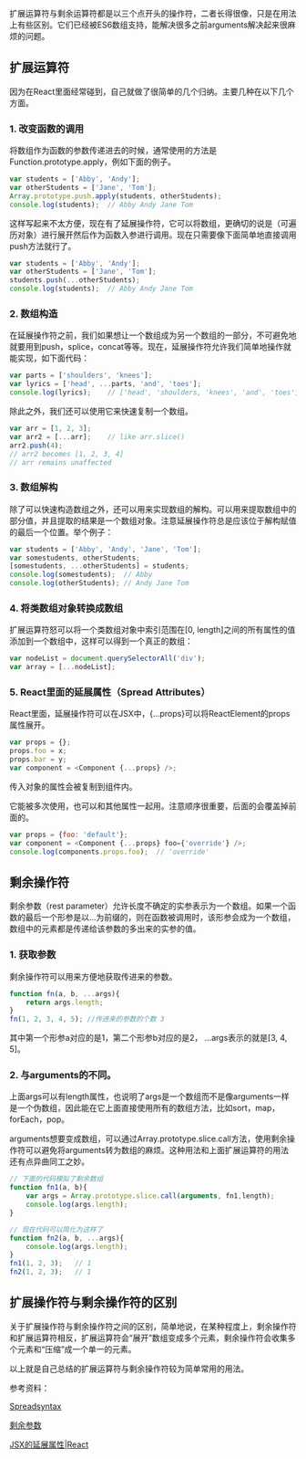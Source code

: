 扩展运算符与剩余运算符都是以三个点开头的操作符，二者长得很像，只是在用法上有些区别。它们已经被ES6数组支持，能解决很多之前arguments解决起来很麻烦的问题。

## 扩展运算符

因为在React里面经常碰到，自己就做了很简单的几个归纳。主要几种在以下几个方面。

### 1. 改变函数的调用

将数组作为函数的参数传递进去的时候，通常使用的方法是Function.prototype.apply，例如下面的例子。

```javascript
var students = ['Abby', 'Andy'];
var otherStudents = ['Jane', 'Tom'];
Array.prototype.push.apply(students, otherStudents);
console.log(students);	// Abby Andy Jane Tom
```

这样写起来不太方便，现在有了延展操作符，它可以将数组，更确切的说是（可遍历对象）进行展开然后作为函数入参进行调用。现在只需要像下面简单地直接调用push方法就行了。

```javascript
var students = ['Abby', 'Andy'];
var otherStudents = ['Jane', 'Tom'];
students.push(...otherStudents);
console.log(students);	// Abby Andy Jane Tom
```

### 2. 数组构造

在延展操作符之前，我们如果想让一个数组成为另一个数组的一部分，不可避免地就要用到push，splice，concat等等。现在，延展操作符允许我们简单地操作就能实现，如下面代码：

```javascript
var parts = ['shoulders', 'knees'];
var lyrics = ['head', ...parts, 'and', 'toes'];
console.log(lyrics);	// ['head', 'shoulders, 'knees', 'and', 'toes']
```

除此之外，我们还可以使用它来快速复制一个数组。

```javascript
var arr = [1, 2, 3];
var arr2 = [...arr];	// like arr.slice()
arr2.push(4);
// arr2 becomes [1, 2, 3, 4]
// arr remains unaffected
```

### 3. 数组解构

除了可以快速构造数组之外，还可以用来实现数组的解构。可以用来提取数组中的部分值，并且提取的结果是一个数组对象。注意延展操作符总是应该位于解构赋值的最后一个位置。举个例子：

```javascript
var students = ['Abby', 'Andy', 'Jane', 'Tom'];
var somestudents, otherStudents;
[somestudents, ...otherStudents] = students;
console.log(somestudents);	// Abby
console.log(otherStudents);	// Andy Jane Tom
```

### 4. 将类数组对象转换成数组

扩展运算符怒可以将一个类数组对象中索引范围在[0, length]之间的所有属性的值添加到一个数组中，这样可以得到一个真正的数组：

```javascript
var nodeList = document.querySelectorAll('div');
var array = [...nodeList];
```

### 5. React里面的延展属性（Spread Attributes）

React里面，延展操作符可以在JSX中，{...props}可以将ReactElement的props属性展开。

```javascript
var props = {};
props.foo = x;
props.bar = y;
var component = <Component {...props} />;
```

传入对象的属性会被复制到组件内。

它能被多次使用，也可以和其他属性一起用。注意顺序很重要，后面的会覆盖掉前面的。

```javascript
var props = {foo: 'default'};
var component = <Component {...props} foo={'override'} />;
console.log(components.props.foo);	// 'override'
```



## 剩余操作符

剩余参数（rest parameter）允许长度不确定的实参表示为一个数组。如果一个函数的最后一个形参是以...为前缀的，则在函数被调用时，该形参会成为一个数组，数组中的元素都是传递给该参数的多出来的实参的值。

### 1. 获取参数

剩余操作符可以用来方便地获取传进来的参数。

```javascript
function fn(a, b, ...args){
    return args.length;
}
fn(1, 2, 3, 4, 5); //传进来的参数的个数 3
```

其中第一个形参a对应的是1，第二个形参b对应的是2， ...args表示的就是[3, 4, 5]。

### 2. 与arguments的不同。

上面args可以有length属性，也说明了args是一个数组而不是像arguments一样是一个伪数组，因此能在它上面直接使用所有的数组方法，比如sort，map，forEach，pop。

arguments想要变成数组，可以通过Array.prototype.slice.call方法，使用剩余操作符可以避免将arguments转为数组的麻烦。这种用法和上面扩展运算符的用法还有点异曲同工之妙。

```javascript
// 下面的代码模拟了剩余数组
function fn1(a, b){
    var args = Array.prototype.slice.call(arguments, fn1,length);
    console.log(args.length);
}

// 现在代码可以简化为这样了
function fn2(a, b, ...args){
    console.log(args.length);
}
fn1(1, 2, 3);	// 1
fn2(1, 2, 3);	// 1
```

## 扩展操作符与剩余操作符的区别

关于扩展操作符与剩余操作符之间的区别，简单地说，在某种程度上，剩余操作符和扩展运算符相反，扩展运算符会“展开”数组变成多个元素，剩余操作符会收集多个元素和“压缩”成一个单一的元素。

以上就是自己总结的扩展运算符与剩余操作符较为简单常用的用法。

参考资料：

[Spreadsyntax](https://developer.mozilla.org/zh-CN/docs/Web/JavaScript/Reference/Operators/Spread_syntax)

[剩余参数](https://developer.mozilla.org/zh-CN/docs/Web/JavaScript/Reference/Functions/Rest_parameters)

[JSX的延展属性|React](http://www.114390.com/api/react/jsx-spread.html)



